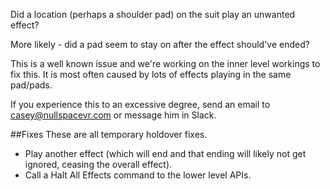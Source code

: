 Did a location (perhaps a shoulder pad) on the suit play an unwanted effect?

More likely - did a pad seem to stay on after the effect should've ended?

This is a well known issue and we're working on the inner level workings to fix this. It is most often caused by lots of effects playing in the same pad/pads.

If you experience this to an excessive degree, send an email to casey@nullspacevr.com or message him in Slack.

##Fixes
These are all temporary holdover fixes.

* Play another effect (which will end and that ending will likely not get ignored, ceasing the overall effect).  
* Call a Halt All Effects command to the lower level APIs.